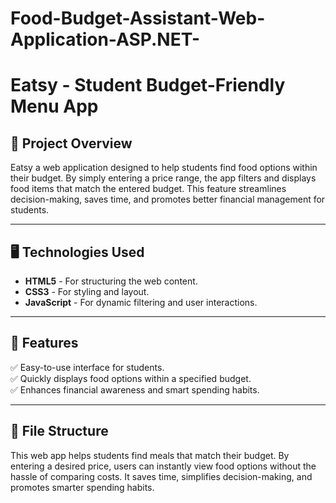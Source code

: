 # Food-Budget-Assistant-Web-Application-ASP.NET-
# Eatsy - Student Budget-Friendly Menu App

## 📌 Project Overview
Eatsy a web application designed to help students find food options within their budget. By simply entering a price range, the app filters and displays food items that match the entered budget. This feature streamlines decision-making, saves time, and promotes better financial management for students.

---

## 🖥️ Technologies Used
- **HTML5** - For structuring the web content.
- **CSS3** - For styling and layout.
- **JavaScript** - For dynamic filtering and user interactions.

---

## 🚀 Features
✅ Easy-to-use interface for students.  
✅ Quickly displays food options within a specified budget.  
✅ Enhances financial awareness and smart spending habits.  

---

## 📂 File Structure
This web app helps students find meals that match their budget. By entering a desired price, users can instantly view food options without the hassle of comparing costs. It saves time, simplifies decision-making, and promotes smarter spending habits.
